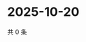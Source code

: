 # 2025-10-20

共 0 条

<!-- BEGIN ZHIHUQUESTIONS -->
<!-- 最后更新时间 Mon Oct 20 2025 03:08:30 GMT+0800 (China Standard Time) -->

<!-- END ZHIHUQUESTIONS -->
